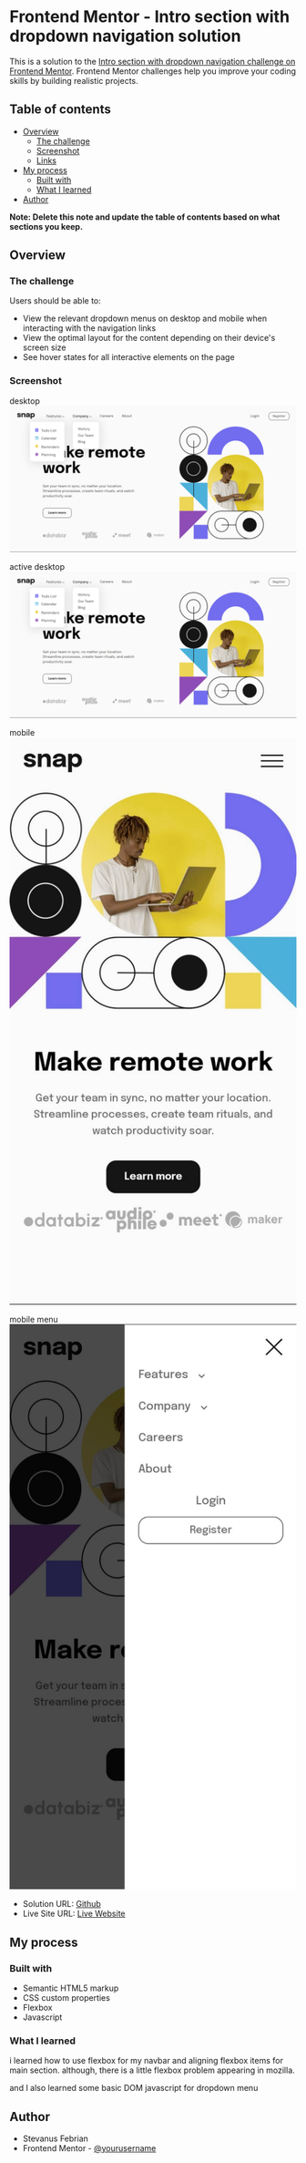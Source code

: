 # Frontend Mentor - Intro section with dropdown navigation solution

This is a solution to the [Intro section with dropdown navigation challenge on Frontend Mentor](https://www.frontendmentor.io/challenges/intro-section-with-dropdown-navigation-ryaPetHE5). Frontend Mentor challenges help you improve your coding skills by building realistic projects. 

## Table of contents

- [Overview](#overview)
  - [The challenge](#the-challenge)
  - [Screenshot](#screenshot)
  - [Links](#links)
- [My process](#my-process)
  - [Built with](#built-with)
  - [What I learned](#what-i-learned)
- [Author](#author)

**Note: Delete this note and update the table of contents based on what sections you keep.**

## Overview

### The challenge

Users should be able to:

- View the relevant dropdown menus on desktop and mobile when interacting with the navigation links
- View the optimal layout for the content depending on their device's screen size
- See hover states for all interactive elements on the page

### Screenshot

desktop
![](screenshots/desktop.png)

active desktop
![](screenshots/desktop-active.png)

mobile
![](screenshots/mobile1.jpg)

mobile menu
![](screenshots/mobile2.jpg)

- Solution URL: [Github](https://github.com/stevanusfebrian/intro-with-dropdown-fm)
- Live Site URL: [Live Website](https://intro-dropdown-fm.netlify.app)

## My process

### Built with

- Semantic HTML5 markup
- CSS custom properties
- Flexbox
- Javascript

### What I learned

i learned how to use flexbox for my navbar and aligning flexbox items for main section. although, there is a little flexbox problem appearing in mozilla.

and I also learned some basic DOM javascript for dropdown menu

## Author

- Stevanus Febrian
- Frontend Mentor - [@yourusername](https://www.frontendmentor.io/profile/yourusername)
